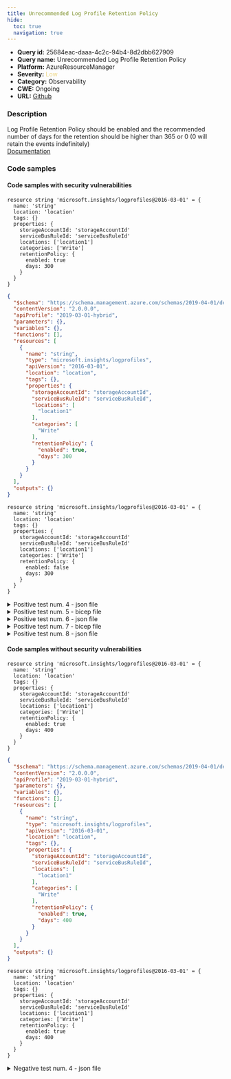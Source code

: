 ```yaml
---
title: Unrecommended Log Profile Retention Policy
hide:
  toc: true
  navigation: true
---
```


<style>
  .highlight .hll {
    background-color: #ff171742;
  }
  .md-content {
    max-width: 1100px;
    margin: 0 auto;
  }
</style>

-   **Query id:** 25684eac-daaa-4c2c-94b4-8d2dbb627909
-   **Query name:** Unrecommended Log Profile Retention Policy
-   **Platform:** AzureResourceManager
-   **Severity:** <span style="color:#edd57e">Low</span>
-   **Category:** Observability
-   **CWE:** Ongoing
-   **URL:** [Github](https://github.com/Checkmarx/kics/tree/master/assets/queries/azureResourceManager/unrecommended_log_profile_retention_policy)

### Description
Log Profile Retention Policy should be enabled and the recommended number of days for the retention should be higher than 365 or 0 (0 will retain the events indefinitely)<br>
[Documentation](https://docs.microsoft.com/en-us/azure/templates/microsoft.insights/2016-03-01/logprofiles?tabs=json#retentionpolicy-object)

### Code samples
#### Code samples with security vulnerabilities
```bicep title="Positive test num. 1 - bicep file" hl_lines="12"
resource string 'microsoft.insights/logprofiles@2016-03-01' = {
  name: 'string'
  location: 'location'
  tags: {}
  properties: {
    storageAccountId: 'storageAccountId'
    serviceBusRuleId: 'serviceBusRuleId'
    locations: ['location1']
    categories: ['Write']
    retentionPolicy: {
      enabled: true
      days: 300
    }
  }
}

```
```json title="Positive test num. 2 - json file" hl_lines="26"
{
  "$schema": "https://schema.management.azure.com/schemas/2019-04-01/deploymentTemplate.json#",
  "contentVersion": "2.0.0.0",
  "apiProfile": "2019-03-01-hybrid",
  "parameters": {},
  "variables": {},
  "functions": [],
  "resources": [
    {
      "name": "string",
      "type": "microsoft.insights/logprofiles",
      "apiVersion": "2016-03-01",
      "location": "location",
      "tags": {},
      "properties": {
        "storageAccountId": "storageAccountId",
        "serviceBusRuleId": "serviceBusRuleId",
        "locations": [
          "location1"
        ],
        "categories": [
          "Write"
        ],
        "retentionPolicy": {
          "enabled": true,
          "days": 300
        }
      }
    }
  ],
  "outputs": {}
}

```
```bicep title="Positive test num. 3 - bicep file" hl_lines="11 12"
resource string 'microsoft.insights/logprofiles@2016-03-01' = {
  name: 'string'
  location: 'location'
  tags: {}
  properties: {
    storageAccountId: 'storageAccountId'
    serviceBusRuleId: 'serviceBusRuleId'
    locations: ['location1']
    categories: ['Write']
    retentionPolicy: {
      enabled: false
      days: 300
    }
  }
}

```
<details><summary>Positive test num. 4 - json file</summary>

```json hl_lines="25 26"
{
  "$schema": "https://schema.management.azure.com/schemas/2019-04-01/deploymentTemplate.json#",
  "contentVersion": "2.0.0.0",
  "apiProfile": "2019-03-01-hybrid",
  "parameters": {},
  "variables": {},
  "functions": [],
  "resources": [
    {
      "name": "string",
      "type": "microsoft.insights/logprofiles",
      "apiVersion": "2016-03-01",
      "location": "location",
      "tags": {},
      "properties": {
        "storageAccountId": "storageAccountId",
        "serviceBusRuleId": "serviceBusRuleId",
        "locations": [
          "location1"
        ],
        "categories": [
          "Write"
        ],
        "retentionPolicy": {
          "enabled": false,
          "days": 300
        }
      }
    }
  ],
  "outputs": {}
}

```
</details>
<details><summary>Positive test num. 5 - bicep file</summary>

```bicep hl_lines="12"
resource string 'microsoft.insights/logprofiles@2016-03-01' = {
  name: 'string'
  location: 'location'
  tags: {}
  properties: {
    storageAccountId: 'storageAccountId'
    serviceBusRuleId: 'serviceBusRuleId'
    locations: ['location1']
    categories: ['Write']
    retentionPolicy: {
      enabled: true
      days: 300
    }
  }
}

```
</details>
<details><summary>Positive test num. 6 - json file</summary>

```json hl_lines="28"
{
  "properties": {
    "template": {
      "$schema": "https://schema.management.azure.com/schemas/2019-04-01/deploymentTemplate.json#",
      "contentVersion": "2.0.0.0",
      "apiProfile": "2019-03-01-hybrid",
      "parameters": {},
      "variables": {},
      "functions": [],
      "resources": [
        {
          "name": "string",
          "type": "microsoft.insights/logprofiles",
          "apiVersion": "2016-03-01",
          "location": "location",
          "tags": {},
          "properties": {
            "storageAccountId": "storageAccountId",
            "serviceBusRuleId": "serviceBusRuleId",
            "locations": [
              "location1"
            ],
            "categories": [
              "Write"
            ],
            "retentionPolicy": {
              "enabled": true,
              "days": 300
            }
          }
        }
      ],
      "outputs": {}
    },
    "parameters": {}
  },
  "kind": "template",
  "type": "Microsoft.Blueprint/blueprints/artifacts",
  "name": "myTemplate"
}

```
</details>
<details><summary>Positive test num. 7 - bicep file</summary>

```bicep hl_lines="11 12"
resource string 'microsoft.insights/logprofiles@2016-03-01' = {
  name: 'string'
  location: 'location'
  tags: {}
  properties: {
    storageAccountId: 'storageAccountId'
    serviceBusRuleId: 'serviceBusRuleId'
    locations: ['location1']
    categories: ['Write']
    retentionPolicy: {
      enabled: false
      days: 300
    }
  }
}

```
</details>
<details><summary>Positive test num. 8 - json file</summary>

```json hl_lines="27 28"
{
  "properties": {
    "template": {
      "$schema": "https://schema.management.azure.com/schemas/2019-04-01/deploymentTemplate.json#",
      "contentVersion": "2.0.0.0",
      "apiProfile": "2019-03-01-hybrid",
      "parameters": {},
      "variables": {},
      "functions": [],
      "resources": [
        {
          "name": "string",
          "type": "microsoft.insights/logprofiles",
          "apiVersion": "2016-03-01",
          "location": "location",
          "tags": {},
          "properties": {
            "storageAccountId": "storageAccountId",
            "serviceBusRuleId": "serviceBusRuleId",
            "locations": [
              "location1"
            ],
            "categories": [
              "Write"
            ],
            "retentionPolicy": {
              "enabled": false,
              "days": 300
            }
          }
        }
      ],
      "outputs": {}
    },
    "parameters": {}
  },
  "kind": "template",
  "type": "Microsoft.Blueprint/blueprints/artifacts",
  "name": "myTemplate"
}

```
</details>


#### Code samples without security vulnerabilities
```bicep title="Negative test num. 1 - bicep file"
resource string 'microsoft.insights/logprofiles@2016-03-01' = {
  name: 'string'
  location: 'location'
  tags: {}
  properties: {
    storageAccountId: 'storageAccountId'
    serviceBusRuleId: 'serviceBusRuleId'
    locations: ['location1']
    categories: ['Write']
    retentionPolicy: {
      enabled: true
      days: 400
    }
  }
}

```
```json title="Negative test num. 2 - json file"
{
  "$schema": "https://schema.management.azure.com/schemas/2019-04-01/deploymentTemplate.json#",
  "contentVersion": "2.0.0.0",
  "apiProfile": "2019-03-01-hybrid",
  "parameters": {},
  "variables": {},
  "functions": [],
  "resources": [
    {
      "name": "string",
      "type": "microsoft.insights/logprofiles",
      "apiVersion": "2016-03-01",
      "location": "location",
      "tags": {},
      "properties": {
        "storageAccountId": "storageAccountId",
        "serviceBusRuleId": "serviceBusRuleId",
        "locations": [
          "location1"
        ],
        "categories": [
          "Write"
        ],
        "retentionPolicy": {
          "enabled": true,
          "days": 400
        }
      }
    }
  ],
  "outputs": {}
}

```
```bicep title="Negative test num. 3 - bicep file"
resource string 'microsoft.insights/logprofiles@2016-03-01' = {
  name: 'string'
  location: 'location'
  tags: {}
  properties: {
    storageAccountId: 'storageAccountId'
    serviceBusRuleId: 'serviceBusRuleId'
    locations: ['location1']
    categories: ['Write']
    retentionPolicy: {
      enabled: true
      days: 400
    }
  }
}

```
<details><summary>Negative test num. 4 - json file</summary>

```json
{
  "properties": {
    "template": {
      "$schema": "https://schema.management.azure.com/schemas/2019-04-01/deploymentTemplate.json#",
      "contentVersion": "2.0.0.0",
      "apiProfile": "2019-03-01-hybrid",
      "parameters": {},
      "variables": {},
      "functions": [],
      "resources": [
        {
          "name": "string",
          "type": "microsoft.insights/logprofiles",
          "apiVersion": "2016-03-01",
          "location": "location",
          "tags": {},
          "properties": {
            "storageAccountId": "storageAccountId",
            "serviceBusRuleId": "serviceBusRuleId",
            "locations": [
              "location1"
            ],
            "categories": [
              "Write"
            ],
            "retentionPolicy": {
              "enabled": true,
              "days": 400
            }
          }
        }
      ],
      "outputs": {}
    },
    "parameters": {}
  },
  "kind": "template",
  "type": "Microsoft.Blueprint/blueprints/artifacts",
  "name": "myTemplate"
}

```
</details>
